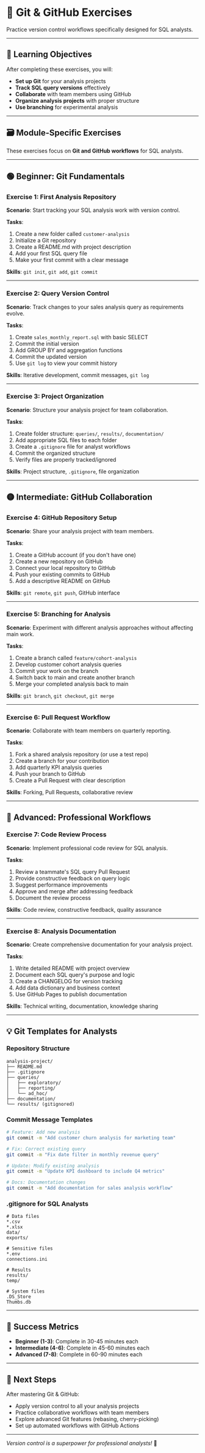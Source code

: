# 🐙 Git & GitHub Exercises

Practice version control workflows specifically designed for SQL analysts.

---

## 🎯 Learning Objectives

After completing these exercises, you will:
- **Set up Git** for your analysis projects
- **Track SQL query versions** effectively
- **Collaborate** with team members using GitHub
- **Organize analysis projects** with proper structure
- **Use branching** for experimental analysis

---

## 🗃️ Module-Specific Exercises

These exercises focus on **Git and GitHub workflows** for SQL analysts.

---

## 🟢 Beginner: Git Fundamentals

### Exercise 1: First Analysis Repository
**Scenario**: Start tracking your SQL analysis work with version control.

**Tasks**:
1. Create a new folder called `customer-analysis`
2. Initialize a Git repository
3. Create a README.md with project description
4. Add your first SQL query file
5. Make your first commit with a clear message

**Skills**: `git init`, `git add`, `git commit`

---

### Exercise 2: Query Version Control
**Scenario**: Track changes to your sales analysis query as requirements evolve.

**Tasks**:
1. Create `sales_monthly_report.sql` with basic SELECT
2. Commit the initial version
3. Add GROUP BY and aggregation functions
4. Commit the updated version
5. Use `git log` to view your commit history

**Skills**: Iterative development, commit messages, `git log`

---

### Exercise 3: Project Organization
**Scenario**: Structure your analysis project for team collaboration.

**Tasks**:
1. Create folder structure: `queries/`, `results/`, `documentation/`
2. Add appropriate SQL files to each folder
3. Create a `.gitignore` file for analyst workflows
4. Commit the organized structure
5. Verify files are properly tracked/ignored

**Skills**: Project structure, `.gitignore`, file organization

---

## 🟡 Intermediate: GitHub Collaboration

### Exercise 4: GitHub Repository Setup
**Scenario**: Share your analysis project with team members.

**Tasks**:
1. Create a GitHub account (if you don't have one)
2. Create a new repository on GitHub
3. Connect your local repository to GitHub
4. Push your existing commits to GitHub
5. Add a descriptive README on GitHub

**Skills**: `git remote`, `git push`, GitHub interface

---

### Exercise 5: Branching for Analysis
**Scenario**: Experiment with different analysis approaches without affecting main work.

**Tasks**:
1. Create a branch called `feature/cohort-analysis`
2. Develop customer cohort analysis queries
3. Commit your work on the branch
4. Switch back to main and create another branch
5. Merge your completed analysis back to main

**Skills**: `git branch`, `git checkout`, `git merge`

---

### Exercise 6: Pull Request Workflow
**Scenario**: Collaborate with team members on quarterly reporting.

**Tasks**:
1. Fork a shared analysis repository (or use a test repo)
2. Create a branch for your contribution
3. Add quarterly KPI analysis queries
4. Push your branch to GitHub
5. Create a Pull Request with clear description

**Skills**: Forking, Pull Requests, collaborative review

---

## 🔴 Advanced: Professional Workflows

### Exercise 7: Code Review Process
**Scenario**: Implement professional code review for SQL analysis.

**Tasks**:
1. Review a teammate's SQL query Pull Request
2. Provide constructive feedback on query logic
3. Suggest performance improvements
4. Approve and merge after addressing feedback
5. Document the review process

**Skills**: Code review, constructive feedback, quality assurance

---

### Exercise 8: Analysis Documentation
**Scenario**: Create comprehensive documentation for your analysis project.

**Tasks**:
1. Write detailed README with project overview
2. Document each SQL query's purpose and logic
3. Create a CHANGELOG for version tracking
4. Add data dictionary and business context
5. Use GitHub Pages to publish documentation

**Skills**: Technical writing, documentation, knowledge sharing

---

## 💡 Git Templates for Analysts

### Repository Structure
```
analysis-project/
├── README.md
├── .gitignore
├── queries/
│   ├── exploratory/
│   ├── reporting/
│   └── ad_hoc/
├── documentation/
└── results/ (gitignored)
```

### Commit Message Templates
```bash
# Feature: Add new analysis
git commit -m "Add customer churn analysis for marketing team"

# Fix: Correct existing query
git commit -m "Fix date filter in monthly revenue query"

# Update: Modify existing analysis
git commit -m "Update KPI dashboard to include Q4 metrics"

# Docs: Documentation changes
git commit -m "Add documentation for sales analysis workflow"
```

### .gitignore for SQL Analysts
```gitignore
# Data files
*.csv
*.xlsx
data/
exports/

# Sensitive files
*.env
connections.ini

# Results
results/
temp/

# System files
.DS_Store
Thumbs.db
```

---

## 🎯 Success Metrics

- **Beginner (1-3)**: Complete in 30-45 minutes each
- **Intermediate (4-6)**: Complete in 45-60 minutes each  
- **Advanced (7-8)**: Complete in 60-90 minutes each

---

## 🔗 Next Steps

After mastering Git & GitHub:
- Apply version control to all your analysis projects
- Practice collaborative workflows with team members
- Explore advanced Git features (rebasing, cherry-picking)
- Set up automated workflows with GitHub Actions

---

*Version control is a superpower for professional analysts!* 🚀
